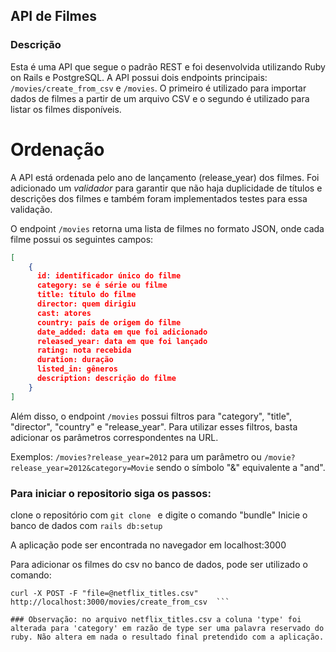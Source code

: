 ## API de Filmes
### Descrição
Esta é uma API que segue o padrão REST e foi desenvolvida utilizando Ruby on Rails e PostgreSQL. A API possui dois endpoints principais: ```/movies/create_from_csv``` e ```/movies```. O primeiro é utilizado para importar dados de filmes a partir de um arquivo CSV e o segundo é utilizado para listar os filmes disponíveis.


# Ordenação
A API está ordenada pelo ano de lançamento (release_year) dos filmes. Foi adicionado um *validador* para garantir que não haja duplicidade de títulos e descrições dos filmes e também foram implementados testes para essa validação.

O endpoint ```/movies``` retorna uma lista de filmes no formato JSON, onde cada filme possui os seguintes campos:

``` json 
[
    { 
      id: identificador único do filme
      category: se é série ou filme
      title: título do filme
      director: quem dirigiu
      cast: atores
      country: país de origem do filme
      date_added: data em que foi adicionado
      released_year: data em que foi lançado
      rating: nota recebida
      duration: duração
      listed_in: gêneros
      description: descrição do filme
    }
]
```

Além disso, o endpoint ```/movies``` possui filtros para "category", "title", "director", "country" e "release_year". Para utilizar esses filtros, basta adicionar os parâmetros correspondentes na URL. 

Exemplos: ```/movies?release_year=2012``` para um parâmetro
ou ```/movie?release_year=2012&category=Movie``` sendo o símbolo "&" equivalente a "and". 

### Para iniciar o repositorio siga os passos:
clone o repositório com ```git clone ``` e digite o comando "bundle"
Inicie o banco de dados com ```rails db:setup```


A aplicação pode ser encontrada no navegador em localhost:3000

Para adicionar os filmes do csv no banco de dados, pode ser utilizado o comando:

``` 
curl -X POST -F "file=@netflix_titles.csv" http://localhost:3000/movies/create_from_csv  ```

### Observação: no arquivo netflix_titles.csv a coluna 'type' foi alterada para 'category' em razão de type ser uma palavra reservado do ruby. Não altera em nada o resultado final pretendido com a aplicação. 
